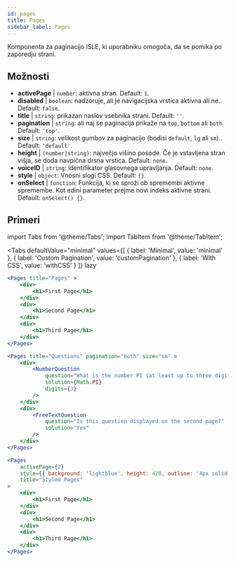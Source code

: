 ```yaml
---
id: pages 
title: Pages
sidebar_label: Pages
---
```


Komponenta za paginacijo ISLE, ki uporabniku omogoča, da se pomika po zaporedju strani.

## Možnosti

* __activePage__ | `number`: aktivna stran. Default: `1`.
* __disabled__ | `boolean`: nadzoruje, ali je navigacijska vrstica aktivna ali ne.. Default: `false`.
* __title__ | `string`: prikazan naslov vsebnika strani. Default: `''`.
* __pagination__ | `string`: ali naj se paginacija prikaže na `top`, `bottom` ali `both`. Default: `'top'`.
* __size__ | `string`: velikost gumbov za paginacijo (bodisi `default`, `lg` ali `sm`).. Default: `'default'`.
* __height__ | `(number|string)`: največjo višino posode. Če je vstavljena stran višja, se doda navpična drsna vrstica. Default: `none`.
* __voiceID__ | `string`: identifikator glasovnega upravljanja. Default: `none`.
* __style__ | `object`: Vnosni slogi CSS. Default: `{}`.
* __onSelect__ | `function`: Funkcija, ki se sproži ob spremembi aktivne spremembe. Kot edini parameter prejme novi indeks aktivne strani. Default: `onSelect() {}`.


## Primeri

import Tabs from '@theme/Tabs';
import TabItem from '@theme/TabItem';

<Tabs
    defaultValue="minimal"
    values={[
        { label: 'Minimal', value: 'minimal' },
        { label: 'Custom Pagination', value: 'customPagination' },
        { label: 'With CSS', value: 'withCSS' }
    ]}
    lazy
>

<TabItem value="minimal">

```jsx live
<Pages title="Pages" >
    <div>
        <h1>First Page</h1>
    </div>
    <div>
        <h1>Second Page</h1>
    </div>
    <div>
        <h1>Third Page</h1>
    </div>
</Pages>
```

</TabItem>

<TabItem value="customPagination" >

```jsx live
<Pages title="Questions" pagination="both" size="sm" >
    <div>
        <NumberQuestion
            question="What is the number PI (at least up to three digits after the decimal point)?"
            solution={Math.PI}
            digits={3}
        />
    </div>
    <div>
        <FreeTextQuestion 
            question="Is this question displayed on the second page?"
            solution="Yes" 
        />
    </div>
</Pages>
```
</TabItem>

<TabItem value="withCSS">

```jsx live
<Pages 
    activePage={2}
    style={{ background: 'lightblue', height: 420, outline: '4px solid black' }} 
    title="Styled Pages"
>
    <div>
        <h1>First Page</h1>
    </div>
    <div>
        <h1>Second Page</h1>
    </div>
    <div>
        <h1>Third Page</h1>
    </div>
</Pages>
```

</TabItem>

</Tabs>

